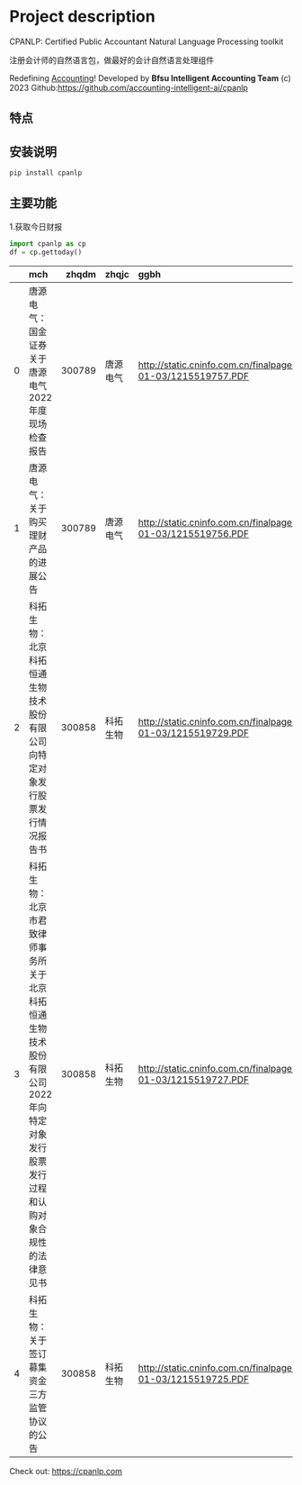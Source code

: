 # Project description
CPANLP: Certified Public Accountant Natural Language Processing toolkit

注册会计师的自然语言包，做最好的会计自然语言处理组件

Redefining [Accounting](https://cpanlp.com/overview/redefine)!
Developed by **Bfsu Intelligent Accounting Team** (c) 2023
Github:https://github.com/accounting-intelligent-ai/cpanlp

## 特点

## 安装说明
```python
pip install cpanlp
```

## 主要功能
1.获取今日财报
```python
import cpanlp as cp
df = cp.gettoday()
```
|    | mch                                                                                                                            |   zhqdm | zhqjc    | ggbh                                                            | name   | riqi       |   id |
|---:|:-------------------------------------------------------------------------------------------------------------------------------|--------:|:---------|:----------------------------------------------------------------|:-------|:-----------|-----:|
|  0 | 唐源电气：国金证券关于唐源电气2022年度现场检查报告                                                                             |  300789 | 唐源电气 | http://static.cninfo.com.cn/finalpage/2023-01-03/1215519757.PDF |        | 2023-01-03 |    1 |
|  1 | 唐源电气：关于购买理财产品的进展公告                                                                                           |  300789 | 唐源电气 | http://static.cninfo.com.cn/finalpage/2023-01-03/1215519756.PDF |        | 2023-01-03 |    2 |
|  2 | 科拓生物：北京科拓恒通生物技术股份有限公司向特定对象发行股票发行情况报告书                                                     |  300858 | 科拓生物 | http://static.cninfo.com.cn/finalpage/2023-01-03/1215519729.PDF |        | 2023-01-03 |    3 |
|  3 | 科拓生物：北京市君致律师事务所关于北京科拓恒通生物技术股份有限公司2022年向特定对象发行股票发行过程和认购对象合规性的法律意见书 |  300858 | 科拓生物 | http://static.cninfo.com.cn/finalpage/2023-01-03/1215519727.PDF |        | 2023-01-03 |    4 |
|  4 | 科拓生物：关于签订募集资金三方监管协议的公告                                                                                   |  300858 | 科拓生物 | http://static.cninfo.com.cn/finalpage/2023-01-03/1215519725.PDF |        | 2023-01-03 |    5 |

Check out: https://cpanlp.com